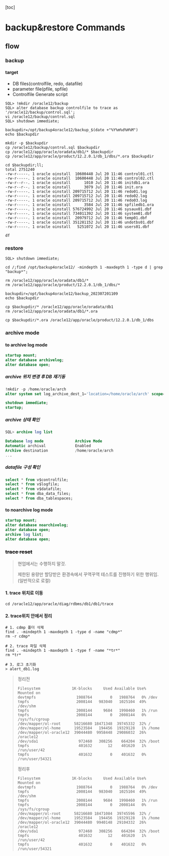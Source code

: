 [toc]

# backup&restore Commands

## flow

### backup

#### target

- DB files(controlfile, redo, datafile)
- parameter file(pfile, spfile)
- Controlfile Generate script

```shell
SQL> !mkdir /oracle12/backup
SQL> alter database backup controlfile to trace as '/oracle12/backup/control.sql';
vi /oracle12/backup/control.sql
SQL> shutdown immediate;

backupdir=/opt/backup4oracle12/backup_$(date +"%Y%m%d%H%M")
echo $backupdir

mkdir -p $backupdir
cp /oracle12/backup/control.sql $backupdir
cp /oracle12/app/oracle/oradata/db1/* $backupdir
cp /oracle12/app/oracle/product/12.2.0.1/db_1/dbs/*.ora $backupdir

cd $backupdir;ll;
total 2751240
-rw-r-----. 1 oracle oinstall  10600448 Jul 20 11:46 control01.ctl
-rw-r-----. 1 oracle oinstall  10600448 Jul 20 11:46 control02.ctl
-rw-r--r--. 1 oracle oinstall      1010 Jul 20 11:46 initdb1.ora
-rw-r--r--. 1 oracle oinstall      3079 Jul 20 11:46 init.ora
-rw-r-----. 1 oracle oinstall 209715712 Jul 20 11:46 redo01.log
-rw-r-----. 1 oracle oinstall 209715712 Jul 20 11:46 redo02.log
-rw-r-----. 1 oracle oinstall 209715712 Jul 20 11:46 redo03.log
-rw-r-----. 1 oracle oinstall      3584 Jul 20 11:46 spfiledb1.ora
-rw-r-----. 1 oracle oinstall 576724992 Jul 20 11:46 sysaux01.dbf
-rw-r-----. 1 oracle oinstall 734011392 Jul 20 11:46 system01.dbf
-rw-r-----. 1 oracle oinstall  20979712 Jul 20 11:46 temp01.dbf
-rw-r-----. 1 oracle oinstall 351281152 Jul 20 11:46 undotbs01.dbf
-rw-r-----. 1 oracle oinstall   5251072 Jul 20 11:46 users01.dbf

df
```

### restore

```shell
SQL> shutdown immediate;

cd /;find /opt/backup4oracle12/ -mindepth 1 -maxdepth 1 -type d | grep "backup*";

rm /oracle12/app/oracle/oradata/db1/*
rm /oracle12/app/oracle/product/12.2.0.1/db_1/dbs/*

backupdir=/opt/backup4oracle12/backup_202307201109
echo $backupdir

cp $backupdir/* /oracle12/app/oracle/oradata/db1
rm /oracle12/app/oracle/oradata/db1/*.ora

cp $backupdir/*.ora /oracle12/app/oracle/product/12.2.0.1/db_1/dbs

```

### archive mode

#### to archive log mode

```sql
startup mount;
alter database archivelog;
alter database open;
```

##### archive 위치 변경 후 DB 재기동

```sql
!mkdir -p /home/oracle/arch
alter system set log_archive_dest_1='location=/home/oracle/arch' scope=spfile;

shutdown immediate;
startup;
```

##### archive 상태 확인

```sql
SQL> archive log list

Database log mode              Archive Mode
Automatic archival             Enabled
Archive destination            /home/oracle/arch
...
```

##### datafile 구성 확인

```sql
select * from v$controlfile;
select * from v$logfile;
select * from v$datafile;
select * from dba_data_files;
select * from dba_tablespaces;
```

#### to noarchive log mode

```sql
startup mount;
alter database noarchivelog;
alter database open;
archive log list;
alter database open;
```



### ~~trace reset~~

> 현업에서는 수행하지 말것.
>
> 제한된 용량만 할당받은 환경속에서 꾸역꾸역 테스트를 진행하기 위한 행위임.(일반적으로 로컬)

#### 1. trace 위치로 이동

```shell
cd /oracle12/app/oracle/diag/rdbms/db1/db1/trace
```

#### 2. trace위치 안에서 정리

```shell
# 1. cdmp 폴더 삭제
find . -mindepth 1 -maxdepth 1 -type d -name "cdmp*"
rm -r cdmp*

# 2. trace 파일 삭제
find . -mindepth 1 -maxdepth 1 -type f -name "*tr*"
rm *tr*

# 3. 로그 초기화
> alert_db1.log
```

> 정리전
>
> ```shell
> Filesystem              1K-blocks     Used Available Use% Mounted on
> devtmpfs                  1988764        0   1988764   0% /dev
> tmpfs                     2008144   983040   1025104  49% /dev/shm
> tmpfs                     2008144     9684   1998460   1% /run
> tmpfs                     2008144        0   2008144   0% /sys/fs/cgroup
> /dev/mapper/ol-root      58216680 18471348  39745332  32% /
> /dev/mapper/ol-home      19523584   194456  19329128   1% /home
> /dev/mapper/ol-oracle12  39044480  9958448  29086032  26% /oracle12
> /dev/sda1                  972460   308256    664204  32% /boot
> tmpfs                      401632       12    401620   1% /run/user/42
> tmpfs                      401632        0    401632   0% /run/user/54321
> ```
>
> 정리후
>
> ```shell
> Filesystem              1K-blocks     Used Available Use% Mounted on
> devtmpfs                  1988764        0   1988764   0% /dev
> tmpfs                     2008144   983040   1025104  49% /dev/shm
> tmpfs                     2008144     9684   1998460   1% /run
> tmpfs                     2008144        0   2008144   0% /sys/fs/cgroup
> /dev/mapper/ol-root      58216680 18471084  39745596  32% /
> /dev/mapper/ol-home      19523584   194456  19329128   1% /home
> /dev/mapper/ol-oracle12  39044480  9940148  29104332  26% /oracle12
> /dev/sda1                  972460   308256    664204  32% /boot
> tmpfs                      401632       12    401620   1% /run/user/42
> tmpfs                      401632        0    401632   0% /run/user/54321
> ```

